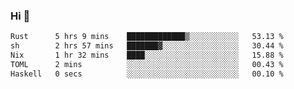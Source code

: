 ### Hi 👋

<!--START_SECTION:waka-->

```txt
Rust      5 hrs 9 mins    █████████████▒░░░░░░░░░░░   53.13 %
sh        2 hrs 57 mins   ███████▓░░░░░░░░░░░░░░░░░   30.44 %
Nix       1 hr 32 mins    ████░░░░░░░░░░░░░░░░░░░░░   15.88 %
TOML      2 mins          ░░░░░░░░░░░░░░░░░░░░░░░░░   00.43 %
Haskell   0 secs          ░░░░░░░░░░░░░░░░░░░░░░░░░   00.10 %
```

<!--END_SECTION:waka-->
